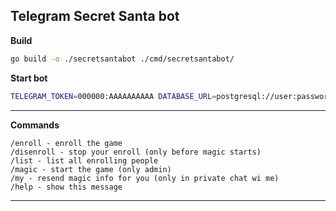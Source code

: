 Telegram Secret Santa bot
-------------------------

**Build**

```bash
go build -o ./secretsantabot ./cmd/secretsantabot/
```

**Start bot**
```bash
TELEGRAM_TOKEN=000000:AAAAAAAAAA DATABASE_URL=postgresql://user:password@127.0.0.1:5432/db ./secretsantabot
```

***

**Commands**
```
/enroll - enroll the game
/disenroll - stop your enroll (only before magic starts)
/list - list all enrolling people
/magic - start the game (only admin)
/my - resend magic info for you (only in private chat wi me)
/help - show this message
```

***
